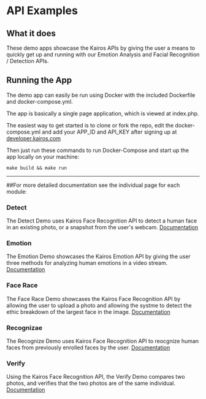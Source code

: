 # API Examples 

## What it does
These demo apps showcase the Kairos APIs by giving the user a means to quickly get up and running with our Emotion Analysis and Facial Recognition / Detection APIs.

## Running the App
The demo app can easily be run using Docker with the included Dockerfile and docker-compose.yml.

The app is basically a single page application, which is viewed at index.php.

The easiest way to get started is to clone or fork the repo, edit the docker-compose.yml and add your APP_ID and API_KEY after signing up at [developer.kairos.com](https://developer.kairos.com) 

Then just run these commands to run Docker-Compose and start up the app locally on your machine:
```
make build && make run
```

---

##For more detailed documentation see the individual page for each module:

### Detect 
The Detect Demo uses Kairos Face Recognition API to detect a human face in an existing photo, or a snapshot from the user's webcam.
[Documentation](/demo/detect/README.md)

### Emotion
The Emotion Demo showcases the Kairos Emotion API by giving the user three methods for analyzing human emotions in a video stream.  
[Documentation](/demo/emotion/README.md)

### Face Race
The Face Race Demo showcases the Kairos Face Recognition API by allowing the user to upload a photo and allowing the systme to detect the ethic breakdown of the largest face in the image.
[Documentation](/demo/facerace/README.md)

### Recognizae
The Recognize Demo uses Kairos Face Recognition API to reocgnize human faces from previously enrolled faces by the user.
[Documentation](/demo/recognize/README.md)

### Verify
Using the Kairos Face Recognition API, the Verify Demo compares two photos, and verifies that the two photos are of the same individual.
[Documentation](/demo/verify/README.md)


